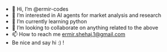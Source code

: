 - 👋 Hi, I’m @ermir-codes
- 👀 I’m interested in AI agents for market analysis and research 
- 🌱 I’m currently learning python
- 💞️ I’m looking to collaborate on anything related to the above
- 📫 How to reach me ermir.shehaj.1@gmail.com
- Be nice and say hi :) !

<!---
ermir-codes/ermir-codes is a ✨ special ✨ repository because its `README.md` (this file) appears on your GitHub profile.
You can click the Preview link to take a look at your changes.
--->
